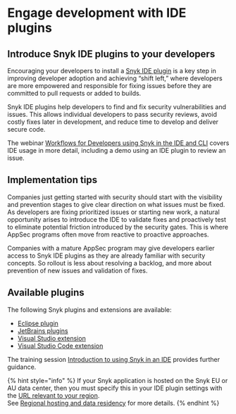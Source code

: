 # Engage development with IDE plugins

## Introduce Snyk IDE plugins to your developers

Encouraging your developers to install a [Snyk IDE plugin](../../../integrate-with-snyk/ide-tools/) is a key step in improving developer adoption and achieving “shift left,” where developers are more empowered and responsible for fixing issues before they are committed to pull requests or added to builds.

Snyk IDE plugins help developers to find and fix security vulnerabilities and issues. This allows individual developers to pass security reviews, avoid costly fixes later in development, and reduce time to develop and deliver secure code.

The webinar [Workflows for Developers using Snyk in the IDE and CLI](https://www.youtube.com/watch?v=jzUJS6S6H48) covers IDE usage in more detail, including a demo using an IDE plugin to review an issue.

## Implementation tips

Companies just getting started with security should start with the visibility and prevention stages to give clear direction on what issues must be fixed. As developers are fixing prioritized issues or starting new work, a natural opportunity arises to introduce the IDE to validate fixes and proactively test to eliminate potential friction introduced by the security gates. This is where AppSec programs often move from reactive to proactive approaches.&#x20;

Companies with a mature AppSec program may give developers earlier access to Snyk IDE plugins as they are already familiar with security concepts. So rollout is less about resolving a backlog, and more about prevention of new issues and validation of fixes.

## Available plugins

The following Snyk plugins and extensions are available:

* [Eclipse plugin](../../../integrate-with-snyk/ide-tools/eclipse-plugin/)
* [JetBrains plugins](../../../integrate-with-snyk/ide-tools/jetbrains-plugins/)
* [Visual Studio extension](../../../integrate-with-snyk/ide-tools/visual-studio-extension/)
* [Visual Studio Code extension](../../../integrate-with-snyk/ide-tools/visual-studio-code-extension/)

The training session [Introduction to using Snyk in an IDE](https://learn.snyk.io/lesson/snyk-in-an-ide/) provides further guidance.

{% hint style="info" %}
&#x20;If your Snyk application is hosted on the Snyk EU or AU data center, then you must specify this in your IDE plugin settings with the [URL relevant to your region](../../../more-info/data-residency-at-snyk.md#ides-urls).\
See [Regional hosting and data residency](../../../more-info/data-residency-at-snyk.md) for more details.
{% endhint %}
